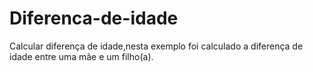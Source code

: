 # Diferenca-de-idade
Calcular diferença de idade,nesta exemplo foi calculado a diferença de idade entre uma mãe e um filho(a).
